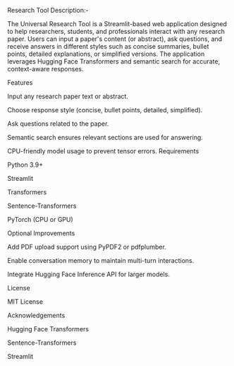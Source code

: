 Research Tool
Description:- 

The Universal Research Tool is a Streamlit-based web application designed to help researchers, students, and professionals interact with any research paper. Users can input a paper's content (or abstract), ask questions, and receive answers in different styles such as concise summaries, bullet points, detailed explanations, or simplified versions. The application leverages Hugging Face Transformers and semantic search for accurate, context-aware responses.

Features

Input any research paper text or abstract.

Choose response style (concise, bullet points, detailed, simplified).

Ask questions related to the paper.

Semantic search ensures relevant sections are used for answering.

CPU-friendly model usage to prevent tensor errors.
Requirements

Python 3.9+

Streamlit

Transformers

Sentence-Transformers

PyTorch (CPU or GPU)

Optional Improvements

Add PDF upload support using PyPDF2 or pdfplumber.

Enable conversation memory to maintain multi-turn interactions.

Integrate Hugging Face Inference API for larger models.

License

MIT License

Acknowledgements

Hugging Face Transformers

Sentence-Transformers

Streamlit
